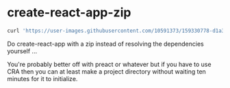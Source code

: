 # create-react-app-zip

```sh
curl 'https://user-images.githubusercontent.com/10591373/159330778-d1a3573b-1794-4899-b1f2-96b19a484a47.mp4' -o cra.zip && unzip -q cra.zip && ls app_name_placeholder
```

Do create-react-app with a zip instead of resolving the dependencies yourself ...

You're probably better off with preact or whatever but if you have to use CRA then you can at least make a project directory without waiting ten minutes for it to initialize.
